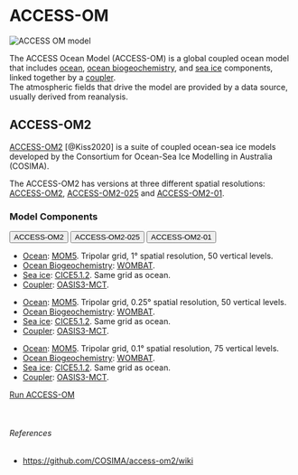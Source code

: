 
# ACCESS-OM

<img src="../../../assets/model-config-logos/configurations-without-titles/access-om.png" alt="ACCESS OM model" class="img-contain white-background with-border with-padding intro-img"></img>

The ACCESS Ocean Model (ACCESS-OM) is a global coupled ocean model that includes <a href="../../model_components/ocean">ocean</a>, <a href="../../model_components/bgc_ocean">ocean biogeochemistry</a>, and <a href="../../model_components/sea-ice">sea ice</a> components, linked together by a <a href="../../model_components/coupler">coupler</a>.
<br>
The atmospheric fields that drive the model are provided by a data source, usually derived from reanalysis.

## ACCESS-OM2

<a href="https://gmd.copernicus.org/articles/13/401/2020/" target="_blank">ACCESS-OM2</a> [@Kiss2020] is a suite of coupled ocean-sea ice models developed by the <Consortium href="http://cosima.org.au/" target="_blank">Consortium for Ocean-Sea Ice Modelling in Australia (COSIMA)</a>.

The ACCESS-OM2 has versions at three different spatial resolutions: <a href="http://cosima.org.au/index.php/models/access-om2/" target="_blank">ACCESS-OM2</a>, <a href="http://cosima.org.au/index.php/models/access-om2-025/" target="_blank">ACCESS-OM2-025</a> and <a href="http://cosima.org.au/index.php/models/access-om2-01-2/" target="_blank">ACCESS-OM2-01</a>.

### Model Components
<!-- Tab labels -->
<div class="tabLabels" label="ACCESS-OM-versions">
    <button>ACCESS-OM2</button>
    <button>ACCESS-OM2-025</button>
    <button>ACCESS-OM2-01</button>
</div>
<!-- Tab content -->
<div class="tabContents" label="ACCESS-OM-versions">
    <!-- 
    -
    -
    -
    ACCESS-OM2 -->
    <div>   
        <ul>
            <li>
                <a href="../../model_components/ocean">Ocean</a>: <a href="../../model_components/ocean#mom5">MOM5</a>. Tripolar grid, 1° spatial resolution, 50 vertical levels.
            </li>
            <li>
                <a href="../../model_components/bgc_ocean">Ocean Biogeochemistry</a>: <a href="../../model_components/bgc_ocean#wombat">WOMBAT</a>.
            </li>
            <li>
                <a href="../../model_components/sea-ice">Sea ice</a>: <a href="../../model_components/sea-ice#cice5">CICE5.1.2</a>. Same grid as ocean.
            </li>
            <li>
                <a href="../../model_components/coupler">Coupler</a>: <a href="../../model_components/coupler#oasis3-mct">OASIS3-MCT</a>.
            </li>
        </ul>
    </div>
    <!-- 
    -
    -
    -
    ACCESS-OM2-025 -->
    <div>   
        <ul>
            <li>
                <a href="../../model_components/ocean">Ocean</a>: <a href="../../model_components/ocean#mom5">MOM5</a>. Tripolar grid, 0.25° spatial resolution, 50 vertical levels.
            </li>
            <li>
                <a href="../../model_components/bgc_ocean">Ocean Biogeochemistry</a>: <a href="../../model_components/bgc_ocean#wombat">WOMBAT</a>.
            </li>
            <li>
                <a href="../../model_components/sea-ice">Sea ice</a>: <a href="../../model_components/sea-ice#cice5">CICE5.1.2</a>. Same grid as ocean.
            </li>
            <li>
                <a href="../../model_components/coupler">Coupler</a>: <a href="../../model_components/coupler#oasis3-mct">OASIS3-MCT</a>.
            </li>
        </ul>
    </div>
    <!-- 
    -
    -
    -
    ACCESS-OM2-01 -->
    <div>   
        <ul>
            <li>
                <a href="../../model_components/ocean">Ocean</a>: <a href="../../model_components/ocean#mom5">MOM5</a>. Tripolar grid, 0.1° spatial resolution, 75 vertical levels.
            </li>
            <li>
                <a href="../../model_components/bgc_ocean">Ocean Biogeochemistry</a>: <a href="../../model_components/bgc_ocean#wombat">WOMBAT</a>.
            </li>
            <li>
                <a href="../../model_components/sea-ice">Sea ice</a>: <a href="../../model_components/sea-ice#cice5">CICE5.1.2</a>. Same grid as ocean.
            </li>
            <li>
                <a href="../../model_components/coupler">Coupler</a>: <a href="../../model_components/coupler#oasis3-mct">OASIS3-MCT</a>.
            </li>
        </ul>
    </div>
</div>

<a href="../../run-a-model/run-access-om" class="text-card">Run ACCESS-OM</a>

<br>
<h6>References</h6>
<ul class="references">
    <li>
        <a href = "https://github.com/COSIMA/access-om2/wiki" target="_blank">https://github.com/COSIMA/access-om2/wiki</a>
    </li>
</ul>